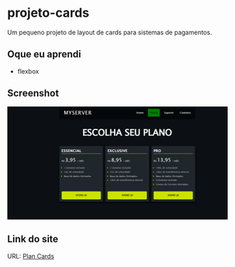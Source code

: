 # projeto-cards
Um pequeno projeto de layout de cards para sistemas de pagamentos.

## Oque eu aprendi
- flexbox

## Screenshot
![](./img/screenshot.png)

## Link do site
URL: [Plan Cards]()